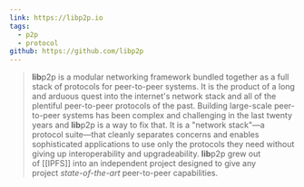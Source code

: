 ```yaml
---
link: https://libp2p.io
tags:
  - p2p
  - protocol
github: https://github.com/libp2p
---
```

> **lib**p2p is a modular networking framework bundled together as a full stack of protocols for peer-to-peer systems. It is the product of a long and arduous quest into the internet's network stack and all of the plentiful peer-to-peer protocols of the past. Building large-scale peer-to-peer systems has been complex and challenging in the last twenty years and **lib**p2p is a way to fix that. It is a "network stack"—a protocol suite—that cleanly separates concerns and enables sophisticated applications to use only the protocols they need without giving up interoperability and upgradeability. **lib**p2p grew out of [[IPFS]] into an independent project designed to give any project _state-of-the-art_ peer-to-peer capabilities.